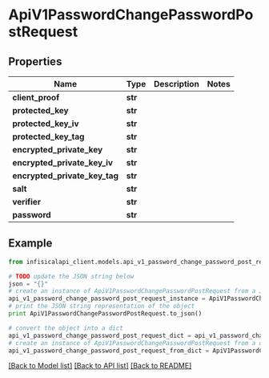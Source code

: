 # ApiV1PasswordChangePasswordPostRequest


## Properties
Name | Type | Description | Notes
------------ | ------------- | ------------- | -------------
**client_proof** | **str** |  | 
**protected_key** | **str** |  | 
**protected_key_iv** | **str** |  | 
**protected_key_tag** | **str** |  | 
**encrypted_private_key** | **str** |  | 
**encrypted_private_key_iv** | **str** |  | 
**encrypted_private_key_tag** | **str** |  | 
**salt** | **str** |  | 
**verifier** | **str** |  | 
**password** | **str** |  | 

## Example

```python
from infisicalapi_client.models.api_v1_password_change_password_post_request import ApiV1PasswordChangePasswordPostRequest

# TODO update the JSON string below
json = "{}"
# create an instance of ApiV1PasswordChangePasswordPostRequest from a JSON string
api_v1_password_change_password_post_request_instance = ApiV1PasswordChangePasswordPostRequest.from_json(json)
# print the JSON string representation of the object
print ApiV1PasswordChangePasswordPostRequest.to_json()

# convert the object into a dict
api_v1_password_change_password_post_request_dict = api_v1_password_change_password_post_request_instance.to_dict()
# create an instance of ApiV1PasswordChangePasswordPostRequest from a dict
api_v1_password_change_password_post_request_from_dict = ApiV1PasswordChangePasswordPostRequest.from_dict(api_v1_password_change_password_post_request_dict)
```
[[Back to Model list]](../README.md#documentation-for-models) [[Back to API list]](../README.md#documentation-for-api-endpoints) [[Back to README]](../README.md)



